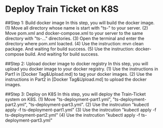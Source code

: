 # Deploy Train Ticket on K8S

##Step 1: Build docker image
    In this step, you will build the docker image.
    (1) Move all directory whose name is start with "ts-" to your server.
    (2) Move pom.xml and docker-compose.xml to your server to the same directory with "ts-..." directories.
    (3) Open the terminal and enter the directory where pom.xml loacted.
    (4) Use the instruction: mvn clean package. And waiting for build success.
    (5) Use the instruction: docker-compose build. And waiting for build success.
  
     

##Step 2: Upload docker image to docker registry
    In this step, you will upload you docker image to your docker registry.
    (1) Use the instructions in Part1 in [Docker Tag&Upload.md] to tag your docker images.
    (2) Use the instructions in Part2 in [Docker Tag&Upload.md] to upload the docker images.

##Step 3: Deploy on K8S
    In this step, you will deploy the Train-Ticket system on K8S.
    (1) Move "ts-deployment-part1.yml", "ts-deployment-part2.yml", "ts-deployment-part3.yml".
    (2) Use the instrcution "kubectl apply -f ts-deployment-part1.yml"
    (3) Use the instrcution "kubectl apply -f ts-deployment-part2.yml"
    (4) Use the instrcution "kubectl apply -f ts-deployment-part3.yml"

    